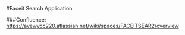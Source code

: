 #Faceit Search Application

###Confluence:
https://avewycc220.atlassian.net/wiki/spaces/FACEITSEAR2/overview